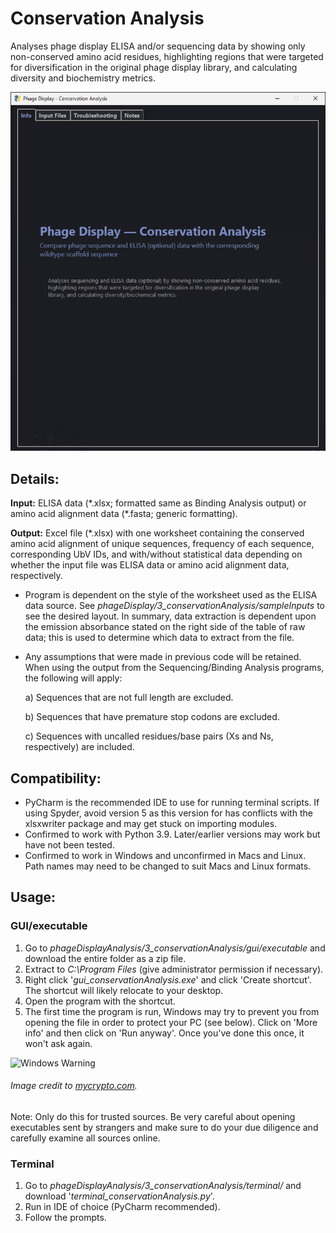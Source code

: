 # Conservation Analysis
 
Analyses phage display ELISA and/or sequencing data by showing only non-conserved amino acid residues, highlighting regions that
were targeted for diversification in the original phage display library, and calculating diversity and biochemistry
metrics.

![Conservation Analysis GUI](gui/source/images/gui.png)

## Details:

**Input:** ELISA data (\*.xlsx; formatted same as Binding Analysis output) or amino acid alignment data (\*.fasta; generic
formatting).

**Output:** Excel file (\*.xlsx) with one worksheet containing the conserved amino acid alignment of unique sequences,
frequency of each sequence, corresponding UbV IDs, and with/without statistical data depending on whether the input file
was ELISA data or amino acid alignment data, respectively.

* Program is dependent on the style of the worksheet used as the ELISA data source. See
_phageDisplay/3_conservationAnalysis/sampleInputs_ to see the desired layout. In summary, data extraction is dependent
upon the emission absorbance stated on the right side of the table of raw data; this is used to determine which data to
extract from the file. 
* Any assumptions that were made in previous code will be retained. When using the output from the Sequencing/Binding
Analysis programs, the following will apply:

    a) Sequences that are not full length are excluded.

    b) Sequences that have premature stop codons are excluded. 

    c) Sequences with uncalled residues/base pairs (Xs and Ns, respectively) are included.

## Compatibility:
* PyCharm is the recommended IDE to use for running terminal scripts. If using Spyder, avoid version 5 as this version
for has conflicts with the xlsxwriter package and may get stuck on importing modules.
* Confirmed to work with Python 3.9. Later/earlier versions may work but have not been tested.
* Confirmed to work in Windows and unconfirmed in Macs and Linux. Path names may need to be changed to suit Macs
and Linux formats.

## Usage:

### GUI/executable

1. Go to _phageDisplayAnalysis/3_conservationAnalysis/gui/executable_ and download the entire folder as a zip file.
2. Extract to _C:\Program Files_ (give administrator permission if necessary).
3. Right click '_gui_conservationAnalysis.exe_' and click 'Create shortcut'. The shortcut will likely relocate to your
desktop.
4. Open the program with the shortcut.
5. The first time the program is run, Windows may try to prevent you from opening the file in order to protect your PC
(see below). Click on 'More info' and then click on 'Run anyway'. Once you've done this once, it won't ask again.

![Windows Warning](https://external-content.duckduckgo.com/iu/?u=https%3A%2F%2Fsupport.mycrypto.com%2Fstatic%2F6198fff64c525adbce55c9c1f9477af3%2F4af8e%2Fwindows-error-run-anyway.png&f=1&nofb=1&ipt=6f7b2b3c7a59ba142ee5853e6dd44402c970413ae8b58c8ac847e0c0de57f60d&ipo=images)

###### Image credit to [mycrypto.com](https://support.mycrypto.com/).

Note: Only do this for trusted sources. Be very careful about opening executables sent by strangers and make sure to do
your due diligence and carefully examine all sources online.

### Terminal

1. Go to _phageDisplayAnalysis/3_conservationAnalysis/terminal/_ and download '_terminal_conservationAnalysis.py_'.
2. Run in IDE of choice (PyCharm recommended).
3. Follow the prompts.

